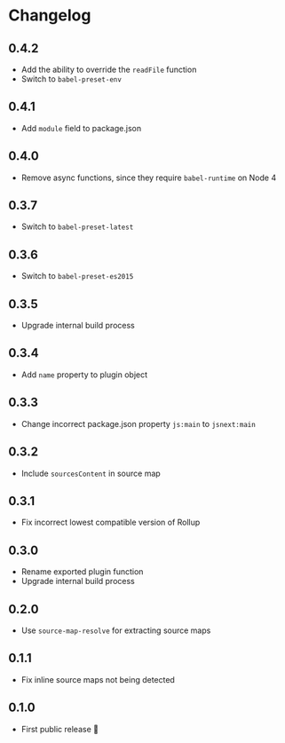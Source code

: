 # Changelog

## 0.4.2

* Add the ability to override the `readFile` function
* Switch to `babel-preset-env`

## 0.4.1

* Add `module` field to package.json

## 0.4.0

* Remove async functions, since they require `babel-runtime` on Node 4

## 0.3.7

* Switch to `babel-preset-latest`

## 0.3.6

* Switch to `babel-preset-es2015`

## 0.3.5

* Upgrade internal build process

## 0.3.4

* Add `name` property to plugin object

## 0.3.3

* Change incorrect package.json property `js:main` to `jsnext:main`

## 0.3.2

* Include `sourcesContent` in source map

## 0.3.1

* Fix incorrect lowest compatible version of Rollup

## 0.3.0

* Rename exported plugin function
* Upgrade internal build process

## 0.2.0

* Use `source-map-resolve` for extracting source maps

## 0.1.1

* Fix inline source maps not being detected

## 0.1.0

* First public release 🎉
